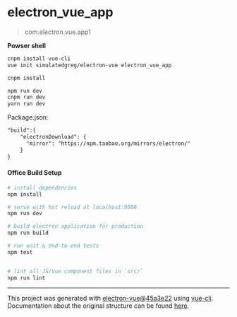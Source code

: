 # electron_vue_app

> com.electron.vue.app1

**Powser shell**
```bash
cnpm install vue-cli
vue init simulatedgreg/electron-vue electron_vue_app  

cnpm install  

npm run dev  
cnpm run dev  
yarn run dev
```

Package.json:
```xml
"build":{
    "electronDownload": {
      "mirror": "https://npm.taobao.org/mirrors/electron/"
    }
}
```

#### Office Build Setup

``` bash
# install dependencies
npm install

# serve with hot reload at localhost:9080
npm run dev

# build electron application for production
npm run build

# run unit & end-to-end tests
npm test


# lint all JS/Vue component files in `src/`
npm run lint

```

---

This project was generated with [electron-vue](https://github.com/SimulatedGREG/electron-vue)@[45a3e22](https://github.com/SimulatedGREG/electron-vue/tree/45a3e224e7bb8fc71909021ccfdcfec0f461f634) using [vue-cli](https://github.com/vuejs/vue-cli). Documentation about the original structure can be found [here](https://simulatedgreg.gitbooks.io/electron-vue/content/index.html).
